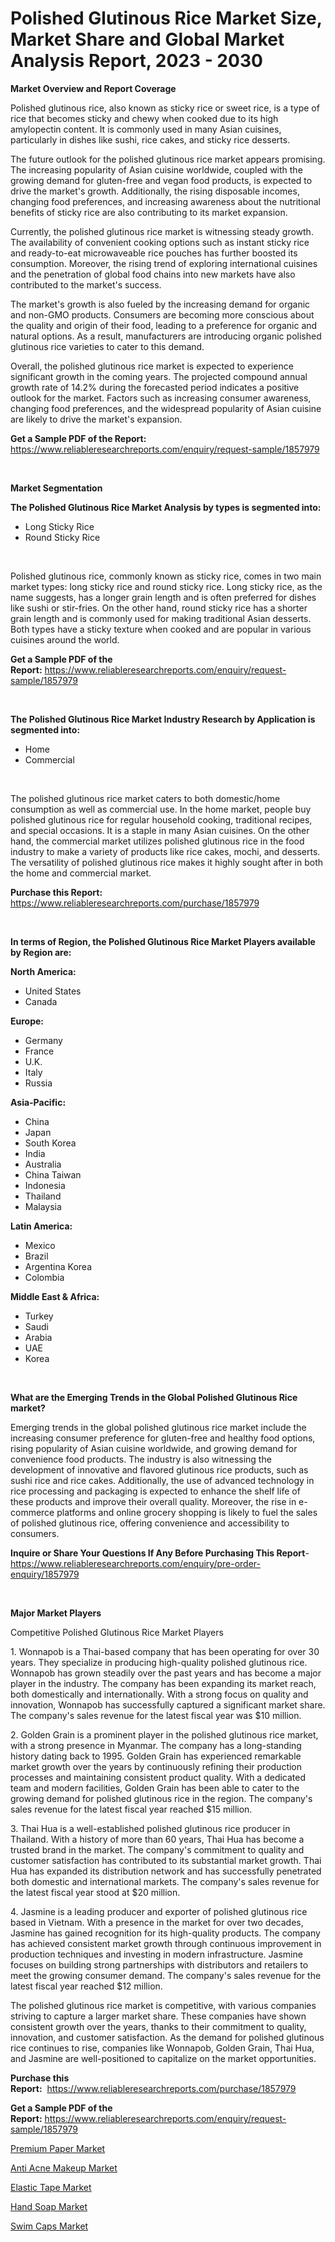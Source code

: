 <p><h1>Polished Glutinous Rice Market Size, Market Share and Global Market Analysis Report, 2023 - 2030</h1></p><p><strong>Market Overview and Report Coverage</strong></p>
<p><p>Polished glutinous rice, also known as sticky rice or sweet rice, is a type of rice that becomes sticky and chewy when cooked due to its high amylopectin content. It is commonly used in many Asian cuisines, particularly in dishes like sushi, rice cakes, and sticky rice desserts.</p><p>The future outlook for the polished glutinous rice market appears promising. The increasing popularity of Asian cuisine worldwide, coupled with the growing demand for gluten-free and vegan food products, is expected to drive the market's growth. Additionally, the rising disposable incomes, changing food preferences, and increasing awareness about the nutritional benefits of sticky rice are also contributing to its market expansion.</p><p>Currently, the polished glutinous rice market is witnessing steady growth. The availability of convenient cooking options such as instant sticky rice and ready-to-eat microwaveable rice pouches has further boosted its consumption. Moreover, the rising trend of exploring international cuisines and the penetration of global food chains into new markets have also contributed to the market's success.</p><p>The market's growth is also fueled by the increasing demand for organic and non-GMO products. Consumers are becoming more conscious about the quality and origin of their food, leading to a preference for organic and natural options. As a result, manufacturers are introducing organic polished glutinous rice varieties to cater to this demand.</p><p>Overall, the polished glutinous rice market is expected to experience significant growth in the coming years. The projected compound annual growth rate of 14.2% during the forecasted period indicates a positive outlook for the market. Factors such as increasing consumer awareness, changing food preferences, and the widespread popularity of Asian cuisine are likely to drive the market's expansion.</p></p>
<p><strong>Get a Sample PDF of the Report:</strong> <a href="https://www.reliableresearchreports.com/enquiry/request-sample/1857979">https://www.reliableresearchreports.com/enquiry/request-sample/1857979</a></p>
<p>&nbsp;</p>
<p><strong>Market Segmentation</strong></p>
<p><strong>The Polished Glutinous Rice Market Analysis by types is segmented into:</strong></p>
<p><ul><li>Long Sticky Rice</li><li>Round Sticky Rice</li></ul></p>
<p>&nbsp;</p>
<p><p>Polished glutinous rice, commonly known as sticky rice, comes in two main market types: long sticky rice and round sticky rice. Long sticky rice, as the name suggests, has a longer grain length and is often preferred for dishes like sushi or stir-fries. On the other hand, round sticky rice has a shorter grain length and is commonly used for making traditional Asian desserts. Both types have a sticky texture when cooked and are popular in various cuisines around the world.</p></p>
<p><strong>Get a Sample PDF of the Report:</strong>&nbsp;<a href="https://www.reliableresearchreports.com/enquiry/request-sample/1857979">https://www.reliableresearchreports.com/enquiry/request-sample/1857979</a></p>
<p>&nbsp;</p>
<p><strong>The Polished Glutinous Rice Market Industry Research by Application is segmented into:</strong></p>
<p><ul><li>Home</li><li>Commercial</li></ul></p>
<p>&nbsp;</p>
<p><p>The polished glutinous rice market caters to both domestic/home consumption as well as commercial use. In the home market, people buy polished glutinous rice for regular household cooking, traditional recipes, and special occasions. It is a staple in many Asian cuisines. On the other hand, the commercial market utilizes polished glutinous rice in the food industry to make a variety of products like rice cakes, mochi, and desserts. The versatility of polished glutinous rice makes it highly sought after in both the home and commercial market.</p></p>
<p><strong>Purchase this Report:</strong>&nbsp; <a href="https://www.reliableresearchreports.com/purchase/1857979">https://www.reliableresearchreports.com/purchase/1857979</a></p>
<p>&nbsp;</p>
<p><strong>In terms of Region, the Polished Glutinous Rice Market Players available by Region are:</strong></p>
<p>
    <p> <strong> North America: </strong>
        <ul>
            <li>United States</li>
            <li>Canada</li>
        </ul>
        </p> 
    <p> <strong> Europe: </strong>
        <ul>
            <li>Germany</li>
            <li>France</li>
            <li>U.K.</li>
            <li>Italy</li>
            <li>Russia</li>
        </ul>
        </p> 
    <p> <strong> Asia-Pacific: </strong>
        <ul>
            <li>China</li>
            <li>Japan</li>
            <li>South Korea</li>
            <li>India</li>
            <li>Australia</li>
            <li>China Taiwan</li>
            <li>Indonesia</li>
            <li>Thailand</li>
            <li>Malaysia</li>
        </ul>
        </p> 
    <p> <strong> Latin America: </strong>
        <ul>
            <li>Mexico</li>
            <li>Brazil</li>
            <li>Argentina Korea</li>
            <li>Colombia</li>
        </ul>
        </p> 
    <p> <strong> Middle East & Africa: </strong>
        <ul>
            <li>Turkey</li>
            <li>Saudi</li>
            <li>Arabia</li>
            <li>UAE</li>
            <li>Korea</li>
        </ul>
    </p>
    </p>
<p>&nbsp;</p>
<p><strong>What are the Emerging Trends in the Global Polished Glutinous Rice market?</strong></p>
<p><p>Emerging trends in the global polished glutinous rice market include the increasing consumer preference for gluten-free and healthy food options, rising popularity of Asian cuisine worldwide, and growing demand for convenience food products. The industry is also witnessing the development of innovative and flavored glutinous rice products, such as sushi rice and rice cakes. Additionally, the use of advanced technology in rice processing and packaging is expected to enhance the shelf life of these products and improve their overall quality. Moreover, the rise in e-commerce platforms and online grocery shopping is likely to fuel the sales of polished glutinous rice, offering convenience and accessibility to consumers.</p></p>
<p><strong>Inquire or Share Your Questions If Any Before Purchasing This Report</strong>- <a href="https://www.reliableresearchreports.com/enquiry/pre-order-enquiry/1857979">https://www.reliableresearchreports.com/enquiry/pre-order-enquiry/1857979</a></p>
<p>&nbsp;</p>
<p><strong>Major Market Players</strong></p>
<p><p>Competitive Polished Glutinous Rice Market Players</p><p>1. Wonnapob is a Thai-based company that has been operating for over 30 years. They specialize in producing high-quality polished glutinous rice. Wonnapob has grown steadily over the past years and has become a major player in the industry. The company has been expanding its market reach, both domestically and internationally. With a strong focus on quality and innovation, Wonnapob has successfully captured a significant market share. The company's sales revenue for the latest fiscal year was $10 million.</p><p>2. Golden Grain is a prominent player in the polished glutinous rice market, with a strong presence in Myanmar. The company has a long-standing history dating back to 1995. Golden Grain has experienced remarkable market growth over the years by continuously refining their production processes and maintaining consistent product quality. With a dedicated team and modern facilities, Golden Grain has been able to cater to the growing demand for polished glutinous rice in the region. The company's sales revenue for the latest fiscal year reached $15 million.</p><p>3. Thai Hua is a well-established polished glutinous rice producer in Thailand. With a history of more than 60 years, Thai Hua has become a trusted brand in the market. The company's commitment to quality and customer satisfaction has contributed to its substantial market growth. Thai Hua has expanded its distribution network and has successfully penetrated both domestic and international markets. The company's sales revenue for the latest fiscal year stood at $20 million.</p><p>4. Jasmine is a leading producer and exporter of polished glutinous rice based in Vietnam. With a presence in the market for over two decades, Jasmine has gained recognition for its high-quality products. The company has achieved consistent market growth through continuous improvement in production techniques and investing in modern infrastructure. Jasmine focuses on building strong partnerships with distributors and retailers to meet the growing consumer demand. The company's sales revenue for the latest fiscal year reached $12 million.</p><p>The polished glutinous rice market is competitive, with various companies striving to capture a larger market share. These companies have shown consistent growth over the years, thanks to their commitment to quality, innovation, and customer satisfaction. As the demand for polished glutinous rice continues to rise, companies like Wonnapob, Golden Grain, Thai Hua, and Jasmine are well-positioned to capitalize on the market opportunities.</p></p>
<p><strong>Purchase this Report:</strong>&nbsp;&nbsp;<a href="https://www.reliableresearchreports.com/purchase/1857979">https://www.reliableresearchreports.com/purchase/1857979</a></p>
<p></p>
<p><strong>Get a Sample PDF of the Report:</strong>&nbsp;<a href="https://www.reliableresearchreports.com/enquiry/request-sample/1857979">https://www.reliableresearchreports.com/enquiry/request-sample/1857979</a></p>
<p><p><a href="https://medium.com/@andem140256/premium-paper-market-exploring-market-share-market-trends-and-future-growth-d4e008ceee39">Premium Paper Market</a></p><p><a href="https://medium.com/@mariad13206/anti-acne-makeup-market-size-cagr-trends-2024-2030-92cf94d360bc">Anti Acne Makeup Market</a></p><p><a href="https://medium.com/@emiliomartelli542/decoding-elastic-tape-market-metrics-market-share-trends-and-growth-patterns-d62808438a3f">Elastic Tape Market</a></p><p><a href="https://medium.com/@kanew14036/decoding-hand-soap-market-metrics-market-share-trends-and-growth-patterns-ed45d04df2cd">Hand Soap Market</a></p><p><a href="https://medium.com/@landis15236/swim-caps-market-share-evolution-and-market-growth-trends-2023-2030-d2ea6a984cb0">Swim Caps Market</a></p></p>